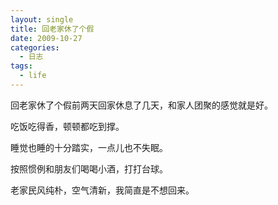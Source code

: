 ```yaml
---
layout: single
title: 回老家休了个假
date: 2009-10-27
categories:
  - 日志
tags:
  - life
---
```


回老家休了个假前两天回家休息了几天，和家人团聚的感觉就是好。

吃饭吃得香，顿顿都吃到撑。

睡觉也睡的十分踏实，一点儿也不失眠。

按照惯例和朋友们喝喝小酒，打打台球。

老家民风纯朴，空气清新，我简直是不想回来。
